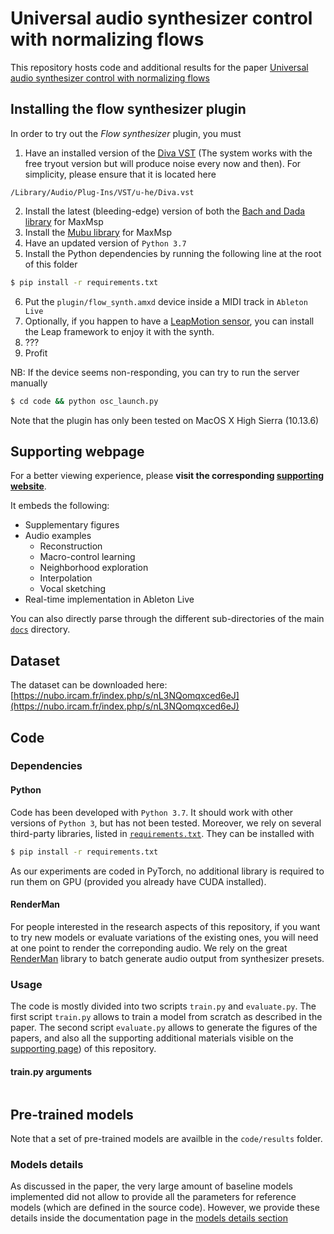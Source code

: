 # Universal audio synthesizer control with normalizing flows

This repository hosts code and additional results for the paper [Universal audio synthesizer control with normalizing flows](https://arxiv.org/abs/1907.00971)

## Installing the flow synthesizer plugin

In order to try out the _Flow synthesizer_ plugin, you must 
1. Have an installed version of the [Diva VST](https://u-he.com/products/diva/) (The system works with the free tryout version but will produce noise every now and then). For simplicity, please ensure that it is located here
```
/Library/Audio/Plug-Ins/VST/u-he/Diva.vst
```
2. Install the latest (bleeding-edge) version of both the [Bach and Dada library](https://www.bachproject.net/dl/) for MaxMsp
3. Install the [Mubu library](https://forum.ircam.fr/projects/detail/mubu/) for MaxMsp
4. Have an updated version of `Python 3.7`
5. Install the Python dependencies by running the following line at the root of this folder
```bash
$ pip install -r requirements.txt
```
6. Put the `plugin/flow_synth.amxd` device inside a MIDI track in `Ableton Live`
7. Optionally, if you happen to have a [LeapMotion sensor](https://www.leapmotion.com/), you can install the Leap framework to enjoy it with the synth.
7. ???
7. Profit

NB: If the device seems non-responding, you can try to run the server manually
```bash
$ cd code && python osc_launch.py
```

Note that the plugin has only been tested on MacOS X High Sierra (10.13.6)

## Supporting webpage

For a better viewing experience, please **visit the corresponding [supporting website](https://acids-ircam.github.io/flow_synthesizer/ "Flow synthesizer")**.

It embeds the following:
  * Supplementary figures
  * Audio examples
	* Reconstruction
	* Macro-control learning
	* Neighborhood exploration
	* Interpolation
	* Vocal sketching
  * Real-time implementation in Ableton Live
  
You can also directly parse through the different sub-directories of the main [`docs`](docs) directory.

## Dataset

The dataset can be downloaded here: [https://nubo.ircam.fr/index.php/s/nL3NQomqxced6eJ](https://nubo.ircam.fr/index.php/s/nL3NQomqxced6eJ)

## Code

### Dependencies

#### Python

Code has been developed with `Python 3.7`. It should work with other versions of `Python 3`, but has not been tested. Moreover, we rely on several third-party libraries, listed in [`requirements.txt`](requirements.txt). They can be installed with

```bash
$ pip install -r requirements.txt
```

As our experiments are coded in PyTorch, no additional library is required to run them on GPU (provided you already have CUDA installed).


#### RenderMan

For people interested in the research aspects of this repository, if you want to try new models or evaluate variations of the existing ones, you will need at one point to render the correponding audio. We rely on the great [RenderMan](https://github.com/fedden/RenderMan) library to batch generate audio output from synthesizer presets.

### Usage

The code is mostly divided into two scripts `train.py` and `evaluate.py`. The first script `train.py` allows to train a model from scratch as described in the paper. The second script `evaluate.py` allows to generate the figures of the papers, and also all the supporting additional materials visible on the [supporting page](https://acids-ircam.github.io/flow_synthesizer)) of this repository.

#### train.py arguments
```

```

## Pre-trained models

Note that a set of pre-trained models are availble in the `code/results`  folder.

### Models details

As discussed in the paper, the very large amount of baseline models implemented did not allow to provide all the parameters for reference models (which are defined in the source code). However, we provide these details inside the documentation page in the [models details section](https://acids-ircam.github.io/flow_synthesizer/#models-details)
